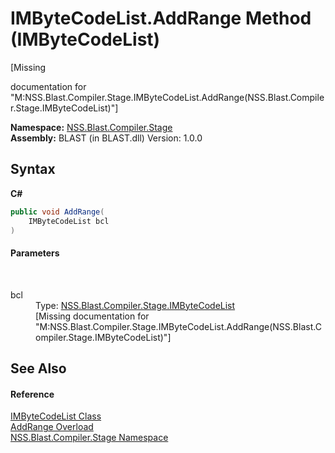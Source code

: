 # IMByteCodeList.AddRange Method (IMByteCodeList)
 

\[Missing <summary> documentation for "M:NSS.Blast.Compiler.Stage.IMByteCodeList.AddRange(NSS.Blast.Compiler.Stage.IMByteCodeList)"\]

**Namespace:**&nbsp;<a href="N_NSS_Blast_Compiler_Stage">NSS.Blast.Compiler.Stage</a><br />**Assembly:**&nbsp;BLAST (in BLAST.dll) Version: 1.0.0

## Syntax

**C#**<br />
``` C#
public void AddRange(
	IMByteCodeList bcl
)
```


#### Parameters
&nbsp;<dl><dt>bcl</dt><dd>Type: <a href="T_NSS_Blast_Compiler_Stage_IMByteCodeList">NSS.Blast.Compiler.Stage.IMByteCodeList</a><br />\[Missing <param name="bcl"/> documentation for "M:NSS.Blast.Compiler.Stage.IMByteCodeList.AddRange(NSS.Blast.Compiler.Stage.IMByteCodeList)"\]</dd></dl>

## See Also


#### Reference
<a href="T_NSS_Blast_Compiler_Stage_IMByteCodeList">IMByteCodeList Class</a><br /><a href="Overload_NSS_Blast_Compiler_Stage_IMByteCodeList_AddRange">AddRange Overload</a><br /><a href="N_NSS_Blast_Compiler_Stage">NSS.Blast.Compiler.Stage Namespace</a><br />